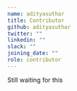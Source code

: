 ```yaml
---
name: adityasuthar
title: Contributor
github: adityasuthar
twitter: ""
linkedin: ""
slack: ""
joining_date: ""
role: contributor
---
```


Still waiting for this

